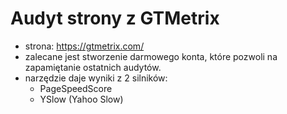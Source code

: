 # Audyt strony z GTMetrix
- strona: https://gtmetrix.com/
- zalecane jest stworzenie darmowego konta, które pozwoli na zapamiętanie ostatnich audytów.
- narzędzie daje wyniki z 2 silników:
    - PageSpeedScore
    - YSlow (Yahoo Slow)